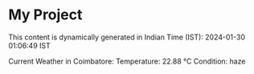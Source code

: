 # My Project

This content is dynamically generated in Indian Time (IST): 2024-01-30 01:06:49 IST


Current Weather in Coimbatore:
Temperature: 22.88 °C
Condition: haze
